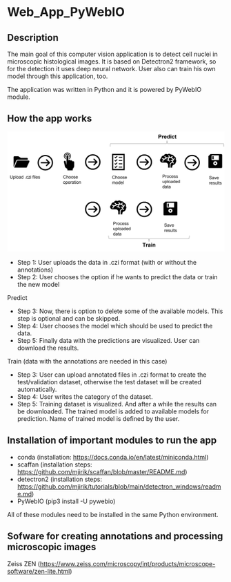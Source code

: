 # Web_App_PyWebIO
## Description
The main goal of this computer vision application is to detect cell nuclei in microscopic histological images. 
It is based on Detectron2 framework, so for the detection it uses deep neural network. User also can train his own model through this application, too.

The application was written in Python and it is powered by PyWebIO module.

## How the app works
![alt text](https://github.com/janburian/Web_App_PyWebIO/blob/main/schema_train_pred.png?raw=true)

* Step 1: User uploads the data in .czi format (with or without the annotations)
* Step 2: User chooses the option if he wants to predict the data or train the new model 

Predict
* Step 3: Now, there is option to delete some of the available models. This step is optional and can be skipped. 
* Step 4: User chooses the model which should be used to predict the data. 
* Step 5: Finally data with the predictions are visualized. User can download the results. 

Train 
(data with the annotations are needed in this case)
* Step 3: User can upload annotated files in .czi format to create the test/validation dataset, otherwise the test dataset will be created automatically. 
* Step 4: User writes the category of the dataset. 
* Step 5: Training dataset is visualized. And after a while the results can be downloaded. The trained model is added to available models for prediction. Name of trained model is defined by the user.    


## Installation of important modules to run the app
* conda (installation: https://docs.conda.io/en/latest/miniconda.html)
* scaffan (installation steps: https://github.com/mjirik/scaffan/blob/master/README.md)
* detectron2 (installation steps: https://github.com/mjirik/tutorials/blob/main/detectron_windows/readme.md)
* PyWebIO (pip3 install -U pywebio)

All of these modules need to be installed in the same Python environment. 

## Sofware for creating annotations and processing microscopic images
Zeiss ZEN (https://www.zeiss.com/microscopy/int/products/microscope-software/zen-lite.html)
